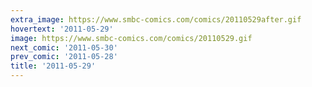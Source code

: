 ```yaml
---
extra_image: https://www.smbc-comics.com/comics/20110529after.gif
hovertext: '2011-05-29'
image: https://www.smbc-comics.com/comics/20110529.gif
next_comic: '2011-05-30'
prev_comic: '2011-05-28'
title: '2011-05-29'
---
```


